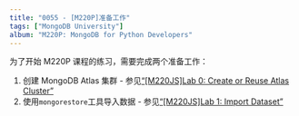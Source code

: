 ```yaml
---
title: "0055 - [M220P]准备工作"
tags: ["MongoDB University"]
album: "M220P: MongoDB for Python Developers"
---
```


为了开始 M220P 课程的练习，需要完成两个准备工作：

1. 创建 MongoDB Atlas 集群 - 参见[“[M220JS]Lab 0: Create or Reuse Atlas Cluster”](/2019/04/20/0040-m220js-lab0.html)
2. 使用`mongorestore`工具导入数据 - 参见[“[M220JS]Lab 1: Import Dataset”](/2019/04/20/0041-m220js-lab1.html)
